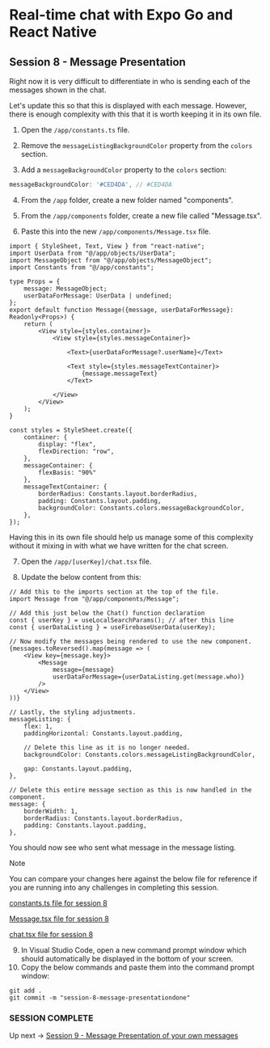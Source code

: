 # Real-time chat with Expo Go and React Native
## Session 8 - Message Presentation

Right now it is very difficult to differentiate in who is sending each of the messages shown in the chat.  

Let's update this so that this is displayed with each message. However, there is enough complexity with this that it is worth keeping it in its own file.

1. Open the `/app/constants.ts` file.

2. Remove the `messageListingBackgroundColor` property from the `colors` section.

3. Add a `messageBackgroundColor` property to the `colors` section:
```ts
messageBackgroundColor: '#CED4DA', // #CED4DA
```

4. From the `/app` folder, create a new folder named "components".

5. From the `/app/components` folder, create a new file called "Message.tsx".

6. Paste this into the new `/app/components/Message.tsx` file.
```tsx
import { StyleSheet, Text, View } from "react-native";
import UserData from "@/app/objects/UserData";
import MessageObject from "@/app/objects/MessageObject";
import Constants from "@/app/constants";

type Props = {
    message: MessageObject;
    userDataForMessage: UserData | undefined;
};
export default function Message({message, userDataForMessage}: Readonly<Props>) {
    return (
        <View style={styles.container}>
            <View style={styles.messageContainer}>

                <Text>{userDataForMessage?.userName}</Text>

                <Text style={styles.messageTextContainer}>
                    {message.messageText}
                </Text>
                
            </View>
        </View>
    );
}

const styles = StyleSheet.create({
    container: {
        display: "flex",
        flexDirection: "row",
    },
    messageContainer: {
        flexBasis: "90%"
    },
    messageTextContainer: {
        borderRadius: Constants.layout.borderRadius,
        padding: Constants.layout.padding,
        backgroundColor: Constants.colors.messageBackgroundColor,
    },
});
```
Having this in its own file should help us manage some of this complexity without it mixing in with what we have written for the chat screen.

7. Open the `/app/[userKey]/chat.tsx` file.

8. Update the below content from this:
```tsx
// Add this to the imports section at the top of the file.
import Message from "@/app/components/Message";

// Add this just below the Chat() function declaration
const { userKey } = useLocalSearchParams(); // after this line
const { userDataListing } = useFirebaseUserData(userKey);

// Now modify the messages being rendered to use the new component.
{messages.toReversed().map(message => (
    <View key={message.key}>
        <Message
            message={message}
            userDataForMessage={userDataListing.get(message.who)}
        />
    </View>
))}

// Lastly, the styling adjustments.
messageListing: {
    flex: 1,
    paddingHorizontal: Constants.layout.padding,

    // Delete this line as it is no longer needed.
    backgroundColor: Constants.colors.messageListingBackgroundColor,

    gap: Constants.layout.padding,
},

// Delete this entire message section as this is now handled in the component.
message: {
    borderWidth: 1,
    borderRadius: Constants.layout.borderRadius,
    padding: Constants.layout.padding,
},
```

You should now see who sent what message in the message listing.

> [!NOTE] 
> You can compare your changes here against the below file for reference if you are running into any challenges in completing this session.
>
> [constants.ts file for session 8](https://github.com/cah-john-ryan/expo-go-real-time-chat/blob/session-8-message-presentation/expo-go-real-time-chat/app/constants.ts)
>
> [Message.tsx file for session 8](https://github.com/cah-john-ryan/expo-go-real-time-chat/blob/session-8-message-presentation/expo-go-real-time-chat/app/components/Message.tsx)
>
> [chat.tsx file for session 8](https://github.com/cah-john-ryan/expo-go-real-time-chat/blob/session-8-message-presentation/expo-go-real-time-chat/app/%5BuserKey%5D/chat.tsx)

9. In Visual Studio Code, open a new command prompt window which should automatically be displayed in the bottom of your screen.
10. Copy the below commands and paste them into the command prompt window:
```
git add .
git commit -m "session-8-message-presentationdone"
```

### SESSION COMPLETE

Up next -> [Session 9 - Message Presentation of your own messages](session-9-message-presentation-of-yourself.md)
